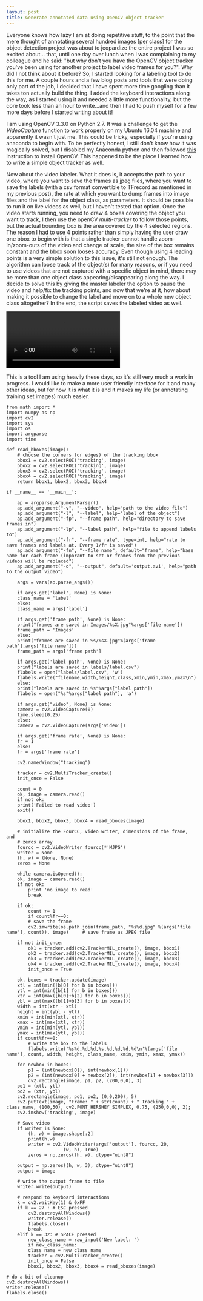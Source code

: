 ```yaml
---
layout: post
title: Generate annotated data using OpenCV object tracker
---
```


Everyone knows how lazy I am at doing repetitive stuff, to the point that the mere thought of annotating several hundred images [per class] for the object detection project was about to jeopardize the entire project I was so excited about... that, until one day over lunch when I was complaining to my colleague and he said: "but why don't you have the OpenCV object tracker you've been using for another project to label video frames for you?". Why did I not think about it before? So, I started looking for a labeling tool to do this for me.  A couple hours and a few blog posts and tools that were doing only part of the job, I decided that I have spent more time googling than it takes ton actually build the thing. I added the keyboard interactions along the way, as I started using it and needed a little more functionality, but the core took less than an hour to write...and then I had to push myself for a few more days before I started writing about it!

I am using OpenCV 3.3.0 on Python 2.7. It was a challenge to get the _VideoCapture_ function to work properly on my Ubuntu 16.04 machine and apparently it wasn't just me. This could be tricky, especially if you're using anaconda to begin with. To be perfectly honest, I still don't know how it was magically solved, but I disabled my Anaconda python and then followed [this](https://www.learnopencv.com/install-opencv3-on-ubuntu//) instruction to install OpenCV. This happened to be the place I learned how to write a simple object tracker as well. 

Now about the video labeler. What it does is, it accepts the path to your video, where you want to save the frames as jpeg files, where you want to save the labels (with a csv format convertible to TFrecord as mentioned in my previous post), the rate at which you want to dump frames into image files and the label for the object class, as parameters. It should be possible to run it on live videos as well, but I haven't tested that option. Once the video starts running, you need to draw 4 boxes covering the object you want to track, I then use the openCV _multi-tracker_ to follow those points, but the actual bounding box is the area covered by the 4 selected regions. The reason I had to use 4 points rather than simply having the user draw one bbox to begin with is that a single tracker cannot handle zoom-in/zoom-outs of the video and change of scale, the size of the box remains constant and the bbox soon looses accuracy. Even though using 4 leading points is a very simple solution to this issue, it's still not enough. The algorithm can loose track of the object(s) for many reasons, or if you need to use videos that are not captured with a specific object in mind, there may be more than one object class appearing/disappearing along the way. I decide to solve this by giving the master labeler the option to pause the video and help/fix the tracking points, and now that we're at it, how about making it possible to change the label and move on to a whole new object class altogether? In the end, the script saves the labeled video as well.

![Here is a sample video of a labeling process during which I change the objects I want to track multiple times)](../videos/2017-10-26-video-labeler/blog.avi)

This is a tool I am using heavily these days, so it's still very much a work in progress. I would like to make a more user friendly interface for it and many other ideas, but for now it is what it is and it makes my life (or annotating training set images) much easier.


	from math import *
	import numpy as np
	import cv2
	import sys
	import os
	import argparse
	import time

	def read_bboxes(image):
	    # choose the corners (or edges) of the tracking bbox
	    bbox1 = cv2.selectROI('tracking', image)
	    bbox2 = cv2.selectROI('tracking', image)
	    bbox3 = cv2.selectROI('tracking', image)
	    bbox4 = cv2.selectROI('tracking', image)
	    return bbox1, bbox2, bbox3, bbox4

	if __name__ == '__main__':

	    ap = argparse.ArgumentParser()
	    ap.add_argument("-v", "--video", help="path to the video file")
	    ap.add_argument("-l", "--label", help="label of the object")
	    ap.add_argument("-fp", "--frame path", help="directory to save frames in")
	    ap.add_argument("-lp", "--label path", help="file to append labels to")
	    ap.add_argument("-fr", "--frame rate", type=int, help="rate to save frames and labels at. Every 1/fr is saved")
	    ap.add_argument("-fn", "--file name", default="frame", help="base name for each frame (imporant to set or frames from the previous videos will be replaced")
	    ap.add_argument("-o", "--output", default='output.avi', help="path to the output video")    

	    args = vars(ap.parse_args())

	    if args.get('label', None) is None:        
		class_name = 'label'
	    else:
		class_name = args['label']

	    if args.get('frame path', None) is None:
		print("frames are saved in Images/%sX.jpg"%args['file name'])
		frame_path = 'Images'
	    else:
		print("frames are saved in %s/%sX.jpg"%(args['frame path'],args['file name']))
		frame_path = args['frame path']

	    if args.get('label path', None) is None: 
		print("labels are saved in labels/label.csv")
		flabels = open("labels/label.csv", 'w')
		flabels.write("filename,width,height,class,xmin,ymin,xmax,ymax\n")
	    else:
		print("labels are saved in %s"%args["label path"])
		flabels = open("%s"%args["label path"], 'a')

	    if args.get("video", None) is None:
		camera = cv2.VideoCapture(0)
		time.sleep(0.25)
	    else:
		camera = cv2.VideoCapture(args['video'])

	    if args.get('frame rate', None) is None:        
		fr = 1
	    else:
		fr = args['frame rate']

	    cv2.namedWindow("tracking")

	    tracker = cv2.MultiTracker_create()
	    init_once = False

	    count = 0
	    ok, image = camera.read()
	    if not ok:
		print('Failed to read video')
		exit()

	    bbox1, bbox2, bbox3, bbox4 = read_bboxes(image)

	    # initialize the FourCC, video writer, dimensions of the frame, and
	    # zeros array
	    fourcc = cv2.VideoWriter_fourcc(*'MJPG')
	    writer = None
	    (h, w) = (None, None)
	    zeros = None

	    while camera.isOpened():
		ok, image = camera.read()
		if not ok:
		    print 'no image to read'
		    break

		if ok:
		    count += 1
		    if count%fr==0:
			# save the frame
			cv2.imwrite(os.path.join(frame_path, "%s%d.jpg" %(args['file name'], count)), image)     # save frame as JPEG file

		if not init_once:
		    ok1 = tracker.add(cv2.TrackerMIL_create(), image, bbox1)
		    ok2 = tracker.add(cv2.TrackerMIL_create(), image, bbox2)
		    ok3 = tracker.add(cv2.TrackerMIL_create(), image, bbox3)
		    ok4 = tracker.add(cv2.TrackerMIL_create(), image, bbox4)
		    init_once = True

		ok, boxes = tracker.update(image)
		xtl = int(min([b[0] for b in boxes]))
		ytl = int(min([b[1] for b in boxes]))
		xtr = int(max([b[0]+b[2] for b in boxes]))
		ybl = int(max([b[1]+b[3] for b in boxes]))
		width = int(xtr - xtl)
		height = int(ybl - ytl)
		xmin = int(min(xtl, xtr))
		xmax = int(max(xtl, xtr))
		ymin = int(min(ytl, ybl))
		ymax = int(max(ytl, ybl))
		if count%fr==0:
		    # write the box to the labels
		    flabels.write('%s%d,%d,%d,%s,%d,%d,%d,%d\n'%(args['file name'], count, width, height, class_name, xmin, ymin, xmax, ymax))

		for newbox in boxes:
		    p1 = (int(newbox[0]), int(newbox[1]))
		    p2 = (int(newbox[0] + newbox[2]), int(newbox[1] + newbox[3]))
		    cv2.rectangle(image, p1, p2, (200,0,0), 3)
		po1 = (xtl, ytl)
		po2 = (xtr, ybl)
		cv2.rectangle(image, po1, po2, (0,0,200), 5)
		cv2.putText(image, "Frame: " + str(count) + " Tracking " + class_name, (100,50), cv2.FONT_HERSHEY_SIMPLEX, 0.75, (250,0,0), 2);
		cv2.imshow('tracking', image)

		# Save video
		if writer is None:
		    (h, w) = image.shape[:2]
		    print(h,w)
		    writer = cv2.VideoWriter(args['output'], fourcc, 20,
					     (w, h), True)
		    zeros = np.zeros((h, w), dtype="uint8")

		output = np.zeros((h, w, 3), dtype="uint8")
		output = image

		# write the output frame to file
		writer.write(output)

		# respond to keyboard interactions
		k = cv2.waitKey(1) & 0xFF
		if k == 27 : # ESC pressed
		    cv2.destroyAllWindows()
		    writer.release()
		    flabels.close()
		    break 
		elif k == 32: # SPACE pressed
		    new_class_name = raw_input('New label: ')
		    if new_class_name:
			class_name = new_class_name
		    tracker = cv2.MultiTracker_create()
		    init_once = False
		    bbox1, bbox2, bbox3, bbox4 = read_bboxes(image)

	# do a bit of cleanup
	cv2.destroyAllWindows()
	writer.release()
	flabels.close()


